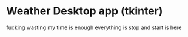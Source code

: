 # Weather Desktop app (tkinter)
fucking wasting my time is enough everything is stop and start is here
